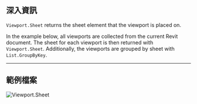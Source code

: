 ## 深入資訊
`Viewport.Sheet` returns the sheet element that the viewport is placed on.

In the example below, all viewports are collected from the current Revit document. The sheet for each viewport is then returned with `Viewport.Sheet`. Additionally, the viewports are grouped by sheet with `List.GroupByKey`.
___
## 範例檔案

![Viewport.Sheet](./Revit.Elements.Viewport.Sheet_img.jpg)
